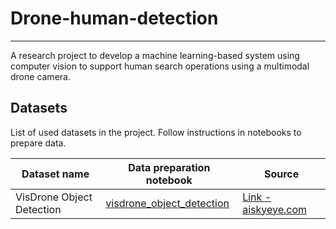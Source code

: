 # Drone-human-detection

---

A research project to develop a machine learning-based system using computer vision to support human search operations
using a multimodal drone camera.

## Datasets

List of used datasets in the project. Follow instructions in notebooks to prepare data.

| Dataset name              | Data preparation notebook                                                              | Source                                                                   |
|---------------------------|----------------------------------------------------------------------------------------|--------------------------------------------------------------------------|
| VisDrone Object Detection | [visdrone_object_detection](data_processing/notebooks/visdrone_object_detection.ipynb) | [Link - aiskyeye.com](http://aiskyeye.com/download/object-detection-2/)  |

